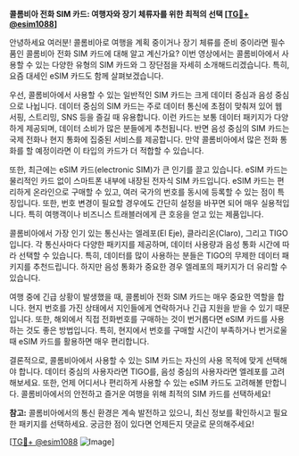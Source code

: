 **콜롬비아 전화 SIM 카드: 여행자와 장기 체류자를 위한 최적의 선택 [[TG💪+ @esim1088](https://t.me/s/esim1088)]**

안녕하세요 여러분! 콜롬비아로 여행을 계획 중이거나 장기 체류를 준비 중이라면 필수품인 콜롬비아 전화 SIM 카드에 대해 알고 계신가요? 이번 영상에서는 콜롬비아에서 사용할 수 있는 다양한 유형의 SIM 카드와 그 장단점을 자세히 소개해드리겠습니다. 특히, 요즘 대세인 eSIM 카드도 함께 살펴보겠습니다.

우선, 콜롬비아에서 사용할 수 있는 일반적인 SIM 카드는 크게 데이터 중심과 음성 중심으로 나뉩니다. 데이터 중심의 SIM 카드는 주로 데이터 통신에 초점이 맞춰져 있어 웹 서핑, 스트리밍, SNS 등을 즐길 때 유용합니다. 이런 카드는 보통 데이터 패키지가 다양하게 제공되며, 데이터 소비가 많은 분들에게 추천됩니다. 반면 음성 중심의 SIM 카드는 국제 전화나 현지 통화에 집중된 서비스를 제공합니다. 만약 콜롬비아에서 많은 전화 통화를 할 예정이라면 이 타입의 카드가 더 적합할 수 있습니다.

또한, 최근에는 eSIM 카드(electronic SIM)가 큰 인기를 끌고 있습니다. eSIM 카드는 물리적인 카드 없이 스마트폰 내부에 내장된 전자식 SIM 카드입니다. eSIM 카드는 편리하게 온라인으로 구매할 수 있고, 여러 국가의 번호를 동시에 등록할 수 있는 점이 특징입니다. 또한, 번호 변경이 필요할 경우에도 간단히 설정을 바꾸면 되어 매우 실용적입니다. 특히 여행객이나 비즈니스 트래블러에게 큰 호응을 얻고 있는 제품입니다.

콜롬비아에서 가장 인기 있는 통신사는 엘레포(El Eje), 클라리온(Claro), 그리고 TIGO입니다. 각 통신사마다 다양한 패키지를 제공하며, 데이터 사용량과 음성 통화 시간에 따라 선택할 수 있습니다. 특히, 데이터를 많이 사용하는 분들은 TIGO의 무제한 데이터 패키지를 추천드립니다. 하지만 음성 통화가 중요한 경우 엘레포의 패키지가 더 유리할 수 있습니다.

여행 중에 긴급 상황이 발생했을 때, 콜롬비아 전화 SIM 카드는 매우 중요한 역할을 합니다. 현지 번호를 가진 상태에서 지인들에게 연락하거나 긴급 지원을 받을 수 있기 때문입니다. 또한, 해외에서 직접 전화번호를 구매하는 것이 번거롭다면 eSIM 카드를 사용하는 것도 좋은 방법입니다. 특히, 현지에서 번호를 구매할 시간이 부족하거나 번거로울 때 eSIM 카드를 활용하면 매우 편리합니다.

결론적으로, 콜롬비아에서 사용할 수 있는 SIM 카드는 자신의 사용 목적에 맞게 선택해야 합니다. 데이터 중심의 사용자라면 TIGO를, 음성 중심의 사용자라면 엘레포를 고려해보세요. 또한, 언제 어디서나 편리하게 사용할 수 있는 eSIM 카드도 고려해볼 만합니다. 콜롬비아에서의 안전하고 즐거운 여행을 위해 최적의 SIM 카드를 선택하세요!

**참고:** 콜롬비아에서의 통신 환경은 계속 발전하고 있으니, 최신 정보를 확인하시고 필요한 패키지를 선택하세요. 궁금한 점이 있다면 언제든지 댓글로 문의해주세요!

[[TG💪+ @esim1088](https://t.me/s/esim1088) ![Image](https://i.postimg.cc/Y0z9fWf4/image.png)]